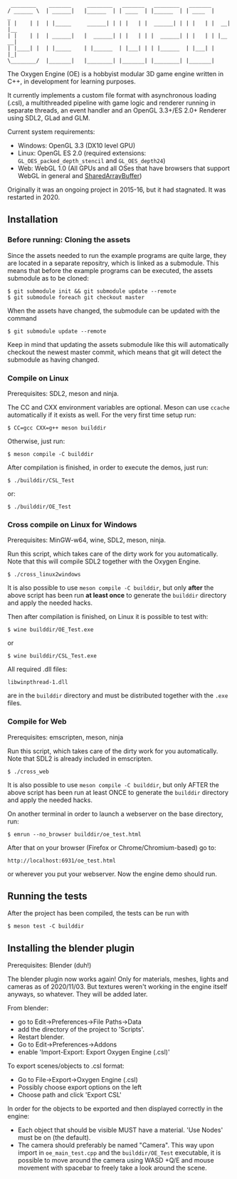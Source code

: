 ```
 ________    _______     ________   _______   ________   _______        
/ ______ \  | ______|   |______  | | ____  | |______  | | ____  |     _
| |    | |  | |_____     ______| | | |   | |  ______| | | |   | |  __| |__
| |    | |  | ______|   |  ______| | |   | | |  ______| | |   | | |__   __|
| |____| |  | |_____    | |______  | |___| | | |______  | |___| |    |_|
\________/  |_______|   |________| |_______| |________| |_______|     
```
The Oxygen Engine (OE) is a hobbyist modular 3D game engine written in C++, in development for learning purposes.

It currently implements a custom file format with asynchronous loading (.csl), a multithreaded pipeline with game logic and renderer running in separate threads, an event handler and an OpenGL 3.3+/ES 2.0+ Renderer using SDL2, GLad and GLM.

Current system requirements:

- Windows: OpenGL 3.3 (DX10 level GPU)
- Linux: OpenGL ES 2.0 (required extensions: ```GL_OES_packed_depth_stencil``` and ```GL_OES_depth24```)
- Web: WebGL 1.0 (All GPUs and all OSes that have browsers that support WebGL in general and [SharedArrayBuffer](https://caniuse.com/sharedarraybuffer))

Originally it was an ongoing project in 2015-16, but it had stagnated. It was restarted in 2020.

## Installation

### Before running: Cloning the assets

Since the assets needed to run the example programs are quite large, they are located
in a separate repositry, which is linked as a submodule. This means that before the example
programs can be executed, the assets submodule as to be cloned:

```shell
$ git submodule init && git submodule update --remote
$ git submodule foreach git checkout master
```

When the assets have changed, the submodule can be updated with the command
```shell
$ git submodule update --remote
```

Keep in mind that updating the assets submodule like this will automatically checkout the newest master commit,
which means that git will detect the submodule as having changed.

### Compile on Linux

Prerequisites: SDL2, meson and ninja.

The CC and CXX environment variables are optional. Meson can use ```ccache``` automatically if it exists as well.
For the very first time setup run:

```shell
$ CC=gcc CXX=g++ meson builddir
```

Otherwise, just run:
```shell
$ meson compile -C builddir
```
After compilation is finished,
in order to execute the demos, just run:
```shell
$ ./builddir/CSL_Test
```
or:
```shell
$ ./builddir/OE_Test
```

### Cross compile on Linux for Windows

Prerequisites: MinGW-w64, wine, SDL2, meson, ninja.

Run this script, which takes care of the dirty work for you automatically.
Note that this will compile SDL2 together with the Oxygen Engine.
```shell
$ ./cross_linux2windows
```

It is also possible to use ```meson compile -C builddir```, but only **after** the above script
has been run **at least once** to generate the ```builddir``` directory and apply the needed hacks.

Then after compilation is finished, on Linux it is possible to test with:

```shell
$ wine builddir/OE_Test.exe
```
or
```shell
$ wine builddir/CSL_Test.exe
```

All required .dll files:

```
libwinpthread-1.dll
```

are in the ```builddir``` directory and must be distributed together with the ```.exe``` files.

### Compile for Web

Prerequisites: emscripten, meson, ninja

Run this script, which takes care of the dirty work for you automatically.
Note that SDL2 is already included in emscripten.
```shell
$ ./cross_web
```

It is also possible to use ```meson compile -C builddir```, but only AFTER the above script
has been run at least ONCE to generate the ```builddir``` directory and apply the needed hacks.

On another terminal in order to launch a webserver on the base directory, run:
```shell
$ emrun --no_browser builddir/oe_test.html
```

After that on your browser (Firefox or Chrome/Chromium-based) go to:
```
http://localhost:6931/oe_test.html
```
or wherever you put your webserver. Now the engine demo should run.

## Running the tests

After the project has been compiled, the tests can be run with

```shell
$ meson test -C builddir
```

## Installing the blender plugin

Prerequisites: Blender (duh!)

The blender plugin now works again!
Only for materials, meshes, lights and cameras as of 2020/11/03.
But textures weren't working in the engine itself anyways, so whatever. They will be added later.

From blender:
- go to Edit->Preferences->File Paths->Data
- add the directory of the project to 'Scripts'.
- Restart blender.
- Go to Edit->Preferences->Addons
- enable 'Import-Export: Export Oxygen Engine (.csl)'

To export scenes/objects to .csl format:
- Go to File->Export->Oxygen Engine (.csl)
- Possibly choose export options on the left
- Choose path and click 'Export CSL'

In order for the objects to be exported and then displayed correctly in the engine: 

- Each object that should be visible MUST have a material. 'Use Nodes' must be on (the default).
- The camera should preferably be named "Camera". This way upon import in ```oe_main_test.cpp``` and the ```builddir/OE_Test``` executable, it is possible to move around the camera using WASD +Q/E and mouse movement with spacebar to freely take a look around the scene.
